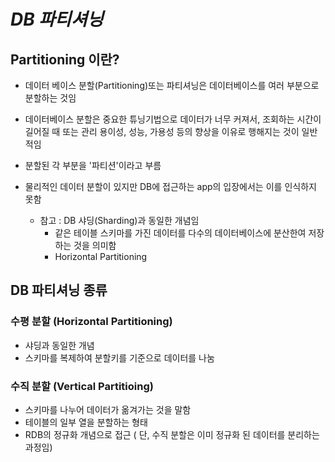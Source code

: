 # _DB 파티셔닝_

## Partitioning 이란?

- 데이터 베이스 분할(Partitioning)또는 파티셔닝은 데이터베이스를 여러 부분으로 분할하는 것임
- 데이터베이스 분할은 중요한 튜닝기법으로 데이터가 너무 커져서, 조회하는 시간이 길어질 때 또는 관리 용이성, 성능, 가용성 등의 향상을 이유로 행해지는 것이 일반적임
- 분할된 각 부분을 '파티션'이라고 부름
- 물리적인 데이터 분할이 있지만 DB에 접근하는 app의 입장에서는 이를 인식하지 못함

  - 참고 : DB 샤딩(Sharding)과 동일한 개념임
    - 같은 테이블 스키마를 가진 데이터를 다수의 데이터베이스에 분산한여 저장하는 것을 의미함
    - Horizontal Partitioning

## DB 파티셔닝 종류

### 수평 분할 (Horizontal Partitioning)

- 샤딩과 동일한 개념
- 스키마를 복제하여 분할키를 기준으로 데이터를 나눔

### 수직 분할 (Vertical Partitioing)

- 스키마를 나누어 데이터가 옮겨가는 것을 말함
- 테이블의 일부 열을 분할하는 형태
- RDB의 정규화 개념으로 접근 ( 단, 수직 분할은 이미 정규화 된 데이터를 분리하는 과정임)
